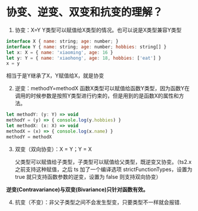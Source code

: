 # 协变、逆变、双变和抗变的理解？

1. 协变：X=Y Y类型可以赋值给X类型的情况。也可以说是X类型兼容Y类型

```javascript
interface X { name: string; age: number; } 
interface Y { name: string; age: number; hobbies: string[] }
let x: X = { name: 'xiaoming', age: 16 }
let y: Y = { name: 'xiaohong', age: 18, hobbies: ['eat'] }
x = y

```
相当于是Y继承了X，Y赋值给X，就是协变

2. 逆变：methodY=methodX 函数X类型可以赋值给函数Y类型，因为函数Y在调用的时候参数是按照Y类型进行约束的，但是用到的是函数X的属性和方法。

```javascript
let methodY: (y: Y) => void
methodY = (y) => { console.log(y.hobbies) }
let methodX: (x: X) => void
methodX = (x) => { console.log(x.name) }
methodY = methodX

```

3. 双变（双向协变）：X = Y；Y = X 
   
   父类型可以赋值给子类型，子类型可以赋值给父类型，既逆变又协变。（ts2.x 之前支持这种赋值，之后 ts 加了一个编译选项 strictFunctionTypes，设置为 true 就只支持函数参数的逆变，设置为 false 则支持双向协变）

  **逆变(Contravariance)与双变(Bivariance)只针对函数有效。**

4. 抗变（不变）：非父子类型之间不会发生型变，只要类型不一样就会报错.
